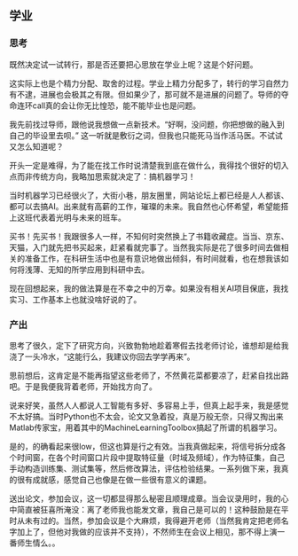 ## 学业

### 思考

既然决定试一试转行，那是否还要把心思放在学业上呢？这是个好问题。

这实际上也是个精力分配、取舍的过程。学业上精力分配多了，转行的学习自然力有不逮，进展也会极其之有限。但如果少了，那可就不是进展的问题了。导师的夺命连环call真的会让你无比惶恐，能不能毕业也是问题。

我先前找过导师，跟他说我想做一点新技术。“好啊，没问题，你把想做的融入到自己的毕设里去呗。” 这一听就是敷衍之词，但我也只能死马当作活马医。不试试又怎么知道呢？

开头一定是难得，为了能在找工作时说清楚我到底在做什么，我得找个很好的切入点而非传统方向，我略加思索就决定了：搞机器学习！

当时机器学习已经很火了，大街小巷，朋友圈里，网站论坛上都已经是人人都该、都可以去搞AI。出来就有高薪的工作，璀璨的未来。我自然也心怀希望，希望能搭上这班代表着光明与未来的班车。

买书！先买书！我跟很多人一样，不知何时突然换上了书籍收藏症。当当、京东、天猫，入门就先把书买起来，赶紧看就完事了。当然我实际是花了很多时间去做相关的准备工作，在科研生活中也是有意识地做出倾斜，有时间就看，也在想我该如何将浅薄、无知的所学应用到科研中去。

现在回想起来，我的做法算是在不幸之中的万幸。如果没有相关AI项目保底，我找实习、工作基本上也就没啥好说的了。

### 产出

思考了很久，定下了研究方向，兴致勃勃地趁着寒假去找老师讨论，谁想却是给我浇了一头冷水，“这能行么，我建议你回去学学再来”。

思前想后，这肯定是不能再指望这些老师了，不然黄花菜都要凉了，赶紧自找出路吧。于是我便我背着老师，开始找方向了。

说来好笑，虽然人人都说人工智能有多好、多容易上手，但真上起手来，我是感觉不太好搞。当时Python也不太会，论文又急着投，真是万般无奈，只得又掏出来Matlab传家宝，用着其中的MachineLearningToolbox搞起了所谓的机器学习。

是的，的确看起来很low，但这也算是行之有效。当我真做起来，将信号拆分成各个时间窗，在各个时间窗口片段中提取特征量（时域及频域），作为特征集，自己手动构造训练集、测试集等，然后修改算法，评估检验结果。一系列做下来，我真的很有成就感，感觉自己也像是在做一些很有意义的课题。

送出论文，参加会议，这一切都显得那么秘密且顺理成章。当会议录用时，我的心中简直被狂喜所淹没：离了老师我也能发文章，我自己是可以的！这种鼓励是在平时从未有过的。当然，参加会议是个大麻烦，我得避开老师（当然我肯定把老师名字加上了，但他对我做的应该并不支持），不然师生在会议上相见，那不得上演一番师生情么。。